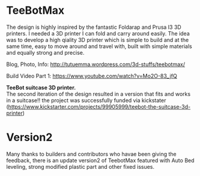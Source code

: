 TeeBotMax
=========

The design is highly inspired by the fantastic Foldarap and Prusa I3 3D printers. I needed a 3D printer I can fold and carry around easily.
The idea was to develop a high qiality 3D printer which is simple to build and at the same time, easy to move around and travel with, built with simple materials and equally strong and precise.

Blog, Photo, Info:  http://tutuemma.wordpress.com/3d-stuffs/teebotmax/

Build Video Part 1: https://www.youtube.com/watch?v=Mo2O-83_jfQ


<b>TeeBot suitcase 3D printer.</b><br>
The second iteration of the design resulted in a version that fits and works in a suitcase!! the project was successfully funded via kickstater (https://www.kickstarter.com/projects/99905999/teebot-the-suitcase-3d-printer)

Version2  
=========

Many thanks to builders and contributors who havae been giving the feedback, there is an update version2 of TeebotMax featured with Auto Bed leveling, strong modified plastic part and other fixed issues.

